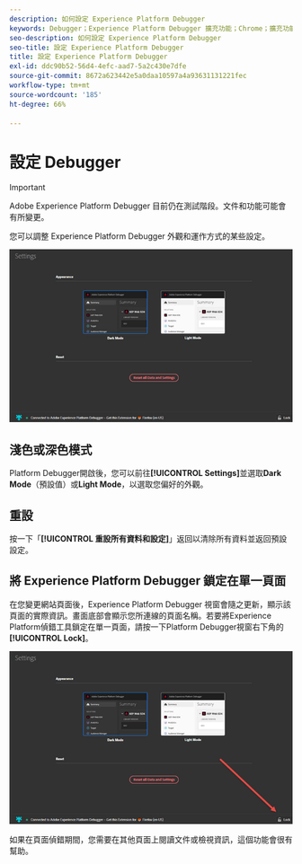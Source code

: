 ```yaml
---
description: 如何設定 Experience Platform Debugger
keywords: Debugger；Experience Platform Debugger 擴充功能；Chrome；擴充功能；設定
seo-description: 如何設定 Experience Platform Debugger
seo-title: 設定 Experience Platform Debugger
title: 設定 Experience Platform Debugger
exl-id: ddc90b52-56d4-4efc-aad7-5a2c430e7dfe
source-git-commit: 8672a623442e5a0daa10597a4a93631131221fec
workflow-type: tm+mt
source-wordcount: '185'
ht-degree: 66%

---
```


# 設定 Debugger

>[!IMPORTANT]
>
>Adobe Experience Platform Debugger 目前仍在測試階段。文件和功能可能會有所變更。

您可以調整 Experience Platform Debugger 外觀和運作方式的某些設定。

![](assets/settings.jpg)

## 淺色或深色模式

Platform Debugger開啟後，您可以前往&#x200B;**[!UICONTROL Settings]**&#x200B;並選取&#x200B;**Dark Mode**（預設值）或&#x200B;**Light Mode**，以選取您偏好的外觀。

## 重設

按一下「**[!UICONTROL 重設所有資料和設定]**」返回以清除所有資料並返回預設設定。

## 將 Experience Platform Debugger 鎖定在單一頁面

在您變更網站頁面後，Experience Platform Debugger 視窗會隨之更新，顯示該頁面的實際資訊。畫面底部會顯示您所連線的頁面名稱。若要將Experience Platform偵錯工具鎖定在單一頁面，請按一下Platform Debugger視窗右下角的&#x200B;**[!UICONTROL Lock]**。

![](assets/lock.jpg)

如果在頁面偵錯期間，您需要在其他頁面上閱讀文件或檢視資訊，這個功能會很有幫助。
